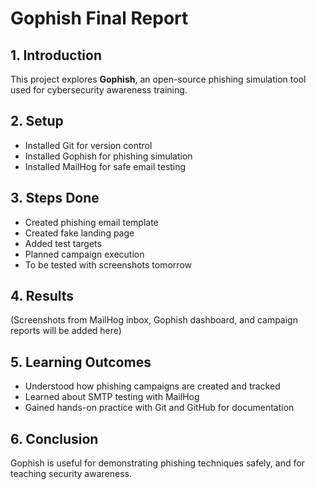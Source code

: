 # Gophish Final Report

## 1. Introduction
This project explores **Gophish**, an open-source phishing simulation tool used for cybersecurity awareness training.

## 2. Setup
- Installed Git for version control
- Installed Gophish for phishing simulation
- Installed MailHog for safe email testing

## 3. Steps Done
- Created phishing email template
- Created fake landing page
- Added test targets
- Planned campaign execution
- To be tested with screenshots tomorrow

## 4. Results
(Screenshots from MailHog inbox, Gophish dashboard, and campaign reports will be added here)

## 5. Learning Outcomes
- Understood how phishing campaigns are created and tracked
- Learned about SMTP testing with MailHog
- Gained hands-on practice with Git and GitHub for documentation

## 6. Conclusion
Gophish is useful for demonstrating phishing techniques safely, and for teaching security awareness.
